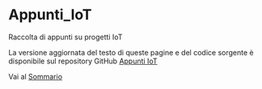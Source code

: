 # Appunti_IoT
Raccolta di appunti su progetti IoT

La versione aggiornata del testo di queste pagine e del codice sorgente è disponibile sul repository GitHub [Appunti IoT](https://github.com/emanbuc/Appunti_IoT)

Vai al [Sommario](SUMMARY.md)


